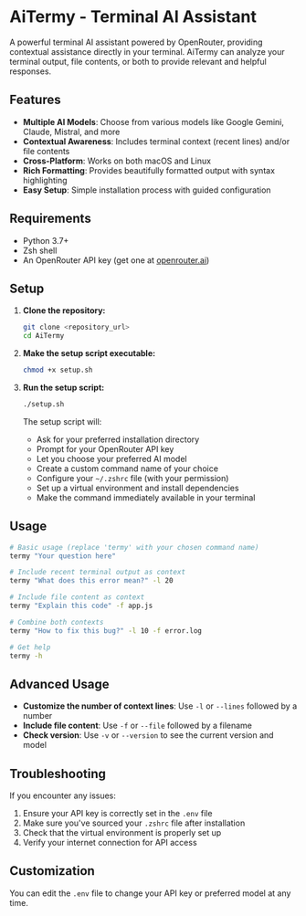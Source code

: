 # AiTermy - Terminal AI Assistant

A powerful terminal AI assistant powered by OpenRouter, providing contextual assistance directly in your terminal. AiTermy can analyze your terminal output, file contents, or both to provide relevant and helpful responses.

## Features

* **Multiple AI Models**: Choose from various models like Google Gemini, Claude, Mistral, and more
* **Contextual Awareness**: Includes terminal context (recent lines) and/or file contents
* **Cross-Platform**: Works on both macOS and Linux
* **Rich Formatting**: Provides beautifully formatted output with syntax highlighting
* **Easy Setup**: Simple installation process with guided configuration

## Requirements

* Python 3.7+
* Zsh shell
* An OpenRouter API key (get one at [openrouter.ai](https://openrouter.ai/keys))

## Setup

1. **Clone the repository:**
   ```bash
   git clone <repository_url>
   cd AiTermy
   ```

2. **Make the setup script executable:**
   ```bash
   chmod +x setup.sh
   ```

3. **Run the setup script:**
   ```bash
   ./setup.sh
   ```
   
   The setup script will:
   * Ask for your preferred installation directory
   * Prompt for your OpenRouter API key
   * Let you choose your preferred AI model
   * Create a custom command name of your choice
   * Configure your `~/.zshrc` file (with your permission)
   * Set up a virtual environment and install dependencies
   * Make the command immediately available in your terminal

## Usage

```bash
# Basic usage (replace 'termy' with your chosen command name)
termy "Your question here"

# Include recent terminal output as context
termy "What does this error mean?" -l 20

# Include file content as context
termy "Explain this code" -f app.js

# Combine both contexts
termy "How to fix this bug?" -l 10 -f error.log

# Get help
termy -h
```

## Advanced Usage

* **Customize the number of context lines**: Use `-l` or `--lines` followed by a number
* **Include file content**: Use `-f` or `--file` followed by a filename
* **Check version**: Use `-v` or `--version` to see the current version and model

## Troubleshooting

If you encounter any issues:

1. Ensure your API key is correctly set in the `.env` file
2. Make sure you've sourced your `.zshrc` file after installation
3. Check that the virtual environment is properly set up
4. Verify your internet connection for API access

## Customization

You can edit the `.env` file to change your API key or preferred model at any time.
